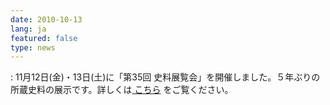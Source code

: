 ```yaml
---
date: 2010-10-13
lang: ja
featured: false
type: news
---
```

: 
11月12日(金)・13日(土)に「第35回 史料展覧会」を開催しました。５年ぶりの所蔵史料の展示です。詳しくは<a href="/news/2010/20101113.pdf" target="_blank"> こちら</a> をご覧ください。
